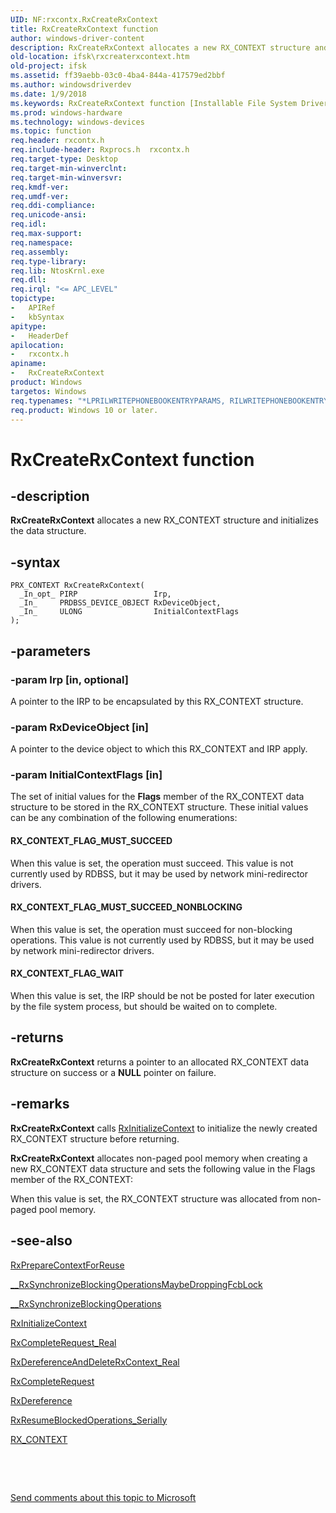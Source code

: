 ```yaml
---
UID: NF:rxcontx.RxCreateRxContext
title: RxCreateRxContext function
author: windows-driver-content
description: RxCreateRxContext allocates a new RX_CONTEXT structure and initializes the data structure.
old-location: ifsk\rxcreaterxcontext.htm
old-project: ifsk
ms.assetid: ff39aebb-03c0-4ba4-844a-417579ed2bbf
ms.author: windowsdriverdev
ms.date: 1/9/2018
ms.keywords: RxCreateRxContext function [Installable File System Drivers], rxref_ceb498ca-e985-4100-a104-8333abb41fdf.xml, ifsk.rxcreaterxcontext, RxCreateRxContext, rxcontx/RxCreateRxContext
ms.prod: windows-hardware
ms.technology: windows-devices
ms.topic: function
req.header: rxcontx.h
req.include-header: Rxprocs.h  rxcontx.h
req.target-type: Desktop
req.target-min-winverclnt: 
req.target-min-winversvr: 
req.kmdf-ver: 
req.umdf-ver: 
req.ddi-compliance: 
req.unicode-ansi: 
req.idl: 
req.max-support: 
req.namespace: 
req.assembly: 
req.type-library: 
req.lib: NtosKrnl.exe
req.dll: 
req.irql: "<= APC_LEVEL"
topictype:
-	APIRef
-	kbSyntax
apitype:
-	HeaderDef
apilocation:
-	rxcontx.h
apiname:
-	RxCreateRxContext
product: Windows
targetos: Windows
req.typenames: "*LPRILWRITEPHONEBOOKENTRYPARAMS, RILWRITEPHONEBOOKENTRYPARAMS"
req.product: Windows 10 or later.
---
```


# RxCreateRxContext function


## -description


<b>RxCreateRxContext</b> allocates a new RX_CONTEXT structure and initializes the data structure. 


## -syntax


````
PRX_CONTEXT RxCreateRxContext(
  _In_opt_ PIRP                 Irp,
  _In_     PRDBSS_DEVICE_OBJECT RxDeviceObject,
  _In_     ULONG                InitialContextFlags
);
````


## -parameters




### -param Irp [in, optional]

A pointer to the IRP to be encapsulated by this RX_CONTEXT structure.


### -param RxDeviceObject [in]

A pointer to the device object to which this RX_CONTEXT and IRP apply.


### -param InitialContextFlags [in]

The set of initial values for the <b>Flags</b> member of the RX_CONTEXT data structure to be stored in the RX_CONTEXT structure. These initial values can be any combination of the following enumerations:




#### RX_CONTEXT_FLAG_MUST_SUCCEED

When this value is set, the operation must succeed. This value is not currently used by RDBSS, but it may be used by network mini-redirector drivers. 


#### RX_CONTEXT_FLAG_MUST_SUCCEED_NONBLOCKING

When this value is set, the operation must succeed for non-blocking operations. This value is not currently used by RDBSS, but it may be used by network mini-redirector drivers. 


#### RX_CONTEXT_FLAG_WAIT

When this value is set, the IRP should be not be posted for later execution by the file system process, but should be waited on to complete.


## -returns


<b>RxCreateRxContext</b> returns a pointer to an allocated RX_CONTEXT data structure on success or a <b>NULL</b> pointer on failure. 



## -remarks


<b>RxCreateRxContext</b> calls <a href="..\rxcontx\nf-rxcontx-rxinitializecontext.md">RxInitializeContext</a> to initialize the newly created RX_CONTEXT structure before returning. 

<b>RxCreateRxContext</b> allocates non-paged pool memory when creating a new RX_CONTEXT data structure and sets the following value in the Flags member of the RX_CONTEXT:



When this value is set, the RX_CONTEXT structure was allocated from non-paged pool memory.



## -see-also

<a href="..\rxcontx\nf-rxcontx-rxpreparecontextforreuse.md">RxPrepareContextForReuse</a>

<a href="https://msdn.microsoft.com/library/windows/hardware/ff557382">__RxSynchronizeBlockingOperationsMaybeDroppingFcbLock</a>

<a href="..\rxcontx\nf-rxcontx-__rxsynchronizeblockingoperations.md">__RxSynchronizeBlockingOperations</a>

<a href="..\rxcontx\nf-rxcontx-rxinitializecontext.md">RxInitializeContext</a>

<a href="..\rxprocs\nf-rxprocs-rxcompleterequest_real.md">RxCompleteRequest_Real</a>

<a href="..\rxcontx\nf-rxcontx-rxdereferenceanddeleterxcontext_real.md">RxDereferenceAndDeleteRxContext_Real</a>

<a href="..\rxprocs\nf-rxprocs-rxcompleterequest.md">RxCompleteRequest</a>

<a href="..\rxprocs\nf-rxprocs-rxdereference.md">RxDereference</a>

<a href="..\rxcontx\nf-rxcontx-rxresumeblockedoperations_serially.md">RxResumeBlockedOperations_Serially</a>

<a href="..\rxcontx\ns-rxcontx-_rx_context.md">RX_CONTEXT</a>

 

 

<a href="mailto:wsddocfb@microsoft.com?subject=Documentation%20feedback [ifsk\ifsk]:%20RxCreateRxContext function%20 RELEASE:%20(1/9/2018)&amp;body=%0A%0APRIVACY STATEMENT%0A%0AWe use your feedback to improve the documentation. We don't use your email address for any other purpose, and we'll remove your email address from our system after the issue that you're reporting is fixed. While we're working to fix this issue, we might send you an email message to ask for more info. Later, we might also send you an email message to let you know that we've addressed your feedback.%0A%0AFor more info about Microsoft's privacy policy, see http://privacy.microsoft.com/en-us/default.aspx." title="Send comments about this topic to Microsoft">Send comments about this topic to Microsoft</a>

